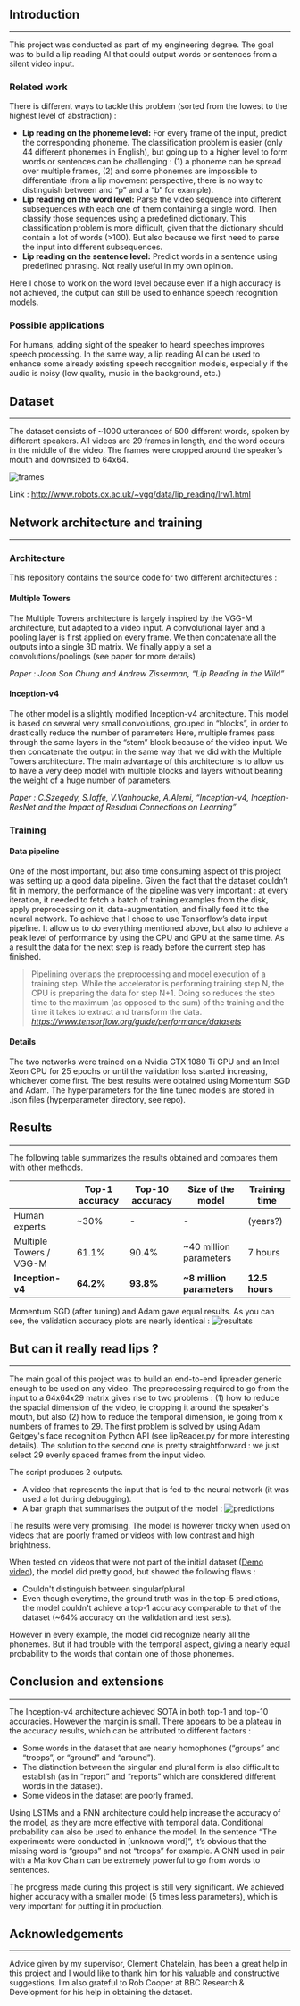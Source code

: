 ## Introduction
___
This project was conducted as part of my engineering degree. The goal was to build a lip reading AI that could output words or sentences from a silent video input.

### Related work
There is different ways to tackle this problem (sorted from the lowest to the highest level of abstraction) :
  * **Lip reading on the phoneme level:** For every frame of the input, predict the corresponding phoneme. The classification problem is easier (only 44 different phonemes in English), but going up to a higher level to form words or sentences can be challenging : (1) a phoneme can be spread over multiple frames, (2) and some phonemes are impossible to differentiate (from a lip movement perspective, there is no way to distinguish between and “p” and a “b” for example).
  * **Lip reading on the word level:** Parse the video sequence into different subsequences with each one of them containing a single word. Then classify those sequences using a predefined dictionary. This classification problem is more difficult, given that the dictionary should contain a lot of words (>100). But also because we first need to parse the input into different subsequences.
  *  **Lip reading on the sentence level:** Predict words in a sentence using predefined phrasing. Not really useful in my own opinion.

Here I chose to work on the word level because even if a high accuracy is not achieved, the output can still be used to enhance speech recognition models.


### Possible applications
For humans, adding sight of the speaker to heard speeches improves speech processing. In the same way, a lip reading AI can be used to enhance some already existing speech recognition models, especially if the audio is noisy (low quality, music in the background, etc.)

## Dataset
___
The dataset consists of ~1000 utterances of 500 different words, spoken by different speakers. All videos are 29 frames in length, and the word occurs in the middle of the video. The frames were cropped around the speaker’s mouth and downsized to 64x64.

![frames](https://image.noelshack.com/fichiers/2019/20/3/1557943626-frames.png)

Link : http://www.robots.ox.ac.uk/~vgg/data/lip_reading/lrw1.html

## Network architecture and training
___
### Architecture
This repository contains the source code for two different architectures :

#### Multiple Towers
The Multiple Towers architecture is largely inspired by the VGG-M architecture, but adapted to a video input. A convolutional layer and a pooling layer is first applied on every frame. We then concatenate all the outputs into a single 3D matrix. We finally apply a set a convolutions/poolings (see paper for more details)

*Paper : Joon Son Chung and Andrew Zisserman, “Lip Reading in the Wild”*

#### Inception-v4
The other model is a slightly modified Inception-v4 architecture. This model is based on several very small convolutions, grouped in “blocks”, in order to drastically reduce the number of parameters Here, multiple frames pass through the same layers in the “stem” block because of the video input. We then concatenate the output in the same way that we did with the Multiple Towers architecture.
The main advantage of this architecture is to allow us to have a very deep model with multiple blocks and layers without bearing the weight of a huge number of parameters.

*Paper : C.Szegedy, S.Ioffe, V.Vanhoucke, A.Alemi, “Inception-v4, Inception-ResNet and the Impact of Residual Connections on Learning”*

### Training

#### Data pipeline
One of the most important, but also time consuming aspect of this project was setting up a good data pipeline. Given the fact that the dataset couldn’t fit in memory, the performance of the pipeline was very important : at every iteration, it needed to fetch a batch of training examples from the disk, apply preprocessing on it, data-augmentation, and finally feed it to the neural network.
To achieve that I chose to use Tensorflow’s data input pipeline. It allow us to do everything mentioned above, but also to achieve a peak level of performance by using the CPU and GPU at the same time. As a result the data for the next step is ready before the current step has finished.
>Pipelining overlaps the preprocessing and model execution of a training step. While the accelerator is performing training step N, the CPU is preparing the data for step N+1. Doing so reduces the step time to the maximum (as opposed to the sum) of the training and the time it takes to extract and transform the data.
>*https://www.tensorflow.org/guide/performance/datasets*

#### Details
The two networks were trained on a Nvidia GTX 1080 Ti GPU and an Intel Xeon CPU for 25 epochs or until the validation loss started increasing, whichever come first. The best results were obtained using Momentum SGD and Adam. The hyperparameters for the fine tuned models are stored in .json files (hyperparameter directory, see repo).

## Results
____
The following table summarizes the results obtained and compares them with other methods.

|                         |  Top-1 accuracy | Top-10 accuracy | Size of the model      | Training time |
|-------------------------|-----------------|-----------------|------------------------|---------------|
| Human experts           | ~30%            | -               | -                      | (years?)      |
| Multiple Towers / VGG-M | 61.1%           | 90.4%           | ~40 million parameters | 7 hours       |
| **Inception-v4**        | **64.2%**       | **93.8%**       | **~8 million parameters**| **12.5 hours**|

Momentum SGD (after tuning) and Adam gave equal results. As you can see, the validation accuracy plots are nearly identical :
![resultats](https://image.noelshack.com/fichiers/2019/19/5/1557501042-acc.png)

## But can it really read lips ?
___
The main goal of this project was to build an end-to-end lipreader generic enough to be used on any video. The preprocessing required to go from the input to a 64x64x29 matrix gives rise to two problems : (1) how to reduce the spacial dimension of the video, ie cropping it around the speaker's mouth, but also (2) how to reduce the temporal dimension, ie going from x numbers of frames to 29.
The first problem is solved by using Adam Geitgey's face recognition Python API (see lipReader.py for more interesting details). The solution to the second one is pretty straightforward : we just select 29 evenly spaced frames from the input video.

The script produces 2 outputs.
  * A video that represents the input that is fed to the neural network (it was used a lot during debugging).
  * A bar graph that summarises the output of the model :
![predictions](https://image.noelshack.com/fichiers/2019/20/5/1558109150-absolutely-camera2.png)  

The results were very promising. The model is however tricky when used on videos that are poorly framed or videos with low contrast and high brightness.

When tested on videos that were not part of the initial dataset ([Demo video](https://youtu.be/ZWOyrZUun2s)), the model did pretty good, but showed the following flaws :
  * Couldn't distinguish between singular/plural
  * Even though everytime, the ground truth was in the top-5 predictions, the model couldn't achieve a top-1 accuracy comparable to that of the dataset (~64% accuracy on the validation and test sets).

However in every example, the model did recognize nearly all the phonemes. But it had trouble with the temporal aspect, giving a nearly equal probability to the words that contain one of those phonemes.  

## Conclusion and extensions
___
The Inception-v4 architecture achieved SOTA in both top-1 and top-10 accuracies. However the margin is small. There appears to be a plateau in the accuracy results, which can be attributed to different factors :
  * Some words in the dataset that are nearly homophones (“groups” and “troops”, or “ground” and “around”).
  * The distinction between the singular and plural form is also difficult to establish (as in “report” and “reports” which are considered different words in the dataset).
  * Some videos in the dataset are poorly framed.

Using LSTMs and a RNN architecture could help increase the accuracy of the model, as they are more effective with temporal data.
Conditional probability can also be used to enhance the model. In the sentence “The experiments were conducted in [unknown word]”, it’s obvious that the missing word is “groups” and not “troops” for example. A CNN used in pair with a Markov Chain can be extremely powerful to go from words to sentences.

The progress made during this project is still very significant. We achieved higher accuracy with a smaller model (5 times less parameters), which is very important for putting it in production.

## Acknowledgements
___
Advice given by my supervisor, Clement Chatelain, has been a great help in this project and I would like to thank him for his valuable and constructive suggestions.
I’m also grateful to Rob Cooper at BBC Research & Development for his help in obtaining the dataset.
